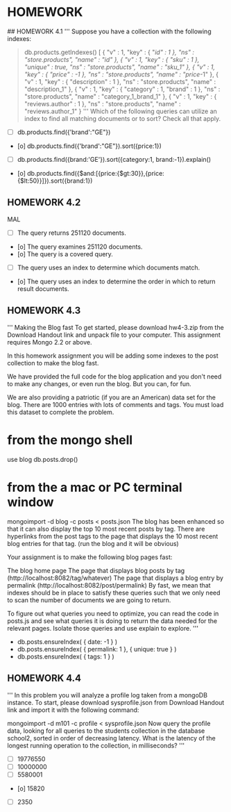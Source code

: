 # HOMEWORK

## HOMEWORK 4.1
'''
Suppose you have a collection with the following indexes:

> db.products.getIndexes()
[
	{
		"v" : 1,
		"key" : {
			"_id" : 1
		},
		"ns" : "store.products",
		"name" : "_id_"
	},
	{
		"v" : 1,
		"key" : {
			"sku" : 1
		},
                "unique" : true,
		"ns" : "store.products",
		"name" : "sku_1"
	},
	{
		"v" : 1,
		"key" : {
			"price" : -1
		},
		"ns" : "store.products",
		"name" : "price_-1"
	},
	{
		"v" : 1,
		"key" : {
			"description" : 1
		},
		"ns" : "store.products",
		"name" : "description_1"
	},
	{
		"v" : 1,
		"key" : {
			"category" : 1,
			"brand" : 1
		},
		"ns" : "store.products",
		"name" : "category_1_brand_1"
	},
	{
		"v" : 1,
		"key" : {
			"reviews.author" : 1
		},
		"ns" : "store.products",
		"name" : "reviews.author_1"
	}
'''
Which of the following queries can utilize an index to find all matching documents or to sort? Check all that apply.
* [ ] db.products.find({'brand':"GE"})
* [o] db.products.find({'brand':"GE"}).sort({price:1})
* [ ] db.products.find({brand:'GE'}).sort({category:1, brand:-1}).explain()
* [o] db.products.find({$and:[{price:{$gt:30}},{price:{$lt:50}}]}).sort({brand:1})

## HOMEWORK 4.2
MAL
* [ ] The query returns 251120 documents.
* [o] The query examines 251120 documents.
* [o] The query is a covered query.
* [ ] The query uses an index to determine which documents match.
* [o] The query uses an index to determine the order in which to return result documents.

## HOMEWORK 4.3
'''
Making the Blog fast
To get started, please download hw4-3.zip from the Download Handout link and unpack file to your computer. This assignment requires Mongo 2.2 or above.

In this homework assignment you will be adding some indexes to the post collection to make the blog fast.

We have provided the full code for the blog application and you don't need to make any changes, or even run the blog. But you can, for fun.

We are also providing a patriotic (if you are an American) data set for the blog. There are 1000 entries with lots of comments and tags. You must load this dataset to complete the problem.

# from the mongo shell
use blog
db.posts.drop()
# from the a mac or PC terminal window
mongoimport -d blog -c posts < posts.json
The blog has been enhanced so that it can also display the top 10 most recent posts by tag. There are hyperlinks from the post tags to the page that displays the 10 most recent blog entries for that tag. (run the blog and it will be obvious)

Your assignment is to make the following blog pages fast:

The blog home page
The page that displays blog posts by tag (http://localhost:8082/tag/whatever)
The page that displays a blog entry by permalink (http://localhost:8082/post/permalink)
By fast, we mean that indexes should be in place to satisfy these queries such that we only need to scan the number of documents we are going to return.

To figure out what queries you need to optimize, you can read the code in posts.js and see what queries it is doing to return the data needed for the relevant pages. Isolate those queries and use explain to explore.
'''
* db.posts.ensureIndex( { date: -1 } )
* db.posts.ensureIndex( { permalink: 1 }, { unique: true } )
* db.posts.ensureIndex( { tags: 1 } )

## HOMEWORK 4.4
'''
In this problem you will analyze a profile log taken from a mongoDB instance. To start, please download sysprofile.json from Download Handout link and import it with the following command:

mongoimport -d m101 -c profile < sysprofile.json
Now query the profile data, looking for all queries to the students collection in the database school2, sorted in order of decreasing latency. What is the latency of the longest running operation to the collection, in milliseconds?
'''
* [ ] 19776550
* [ ] 10000000
* [ ] 5580001
* [o] 15820
* [ ] 2350
